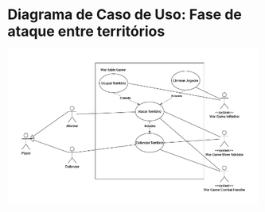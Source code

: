 # Diagrama de Caso de Uso: Fase de ataque entre territórios

![Use case diagram](use_case_digram_territory_confront.png)